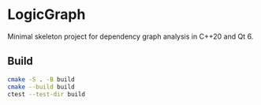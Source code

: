 # LogicGraph

Minimal skeleton project for dependency graph analysis in C++20 and Qt 6.

## Build

```bash
cmake -S . -B build
cmake --build build
ctest --test-dir build
```
